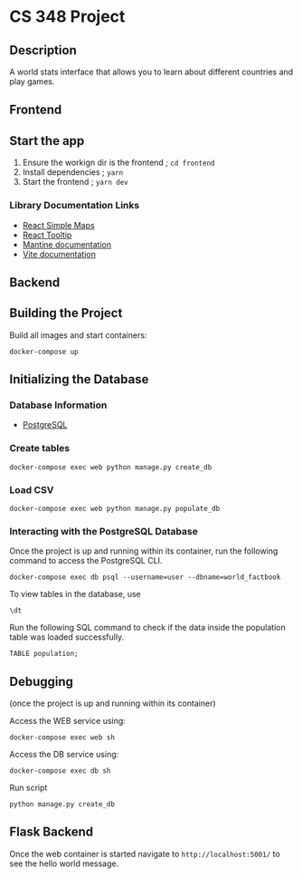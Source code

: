 # CS 348 Project

## Description
A world stats interface that allows you to learn about different countries and play games.

## Frontend
## Start the app
1. Ensure the workign dir is the frontend ; `cd frontend`
2. Install dependencies ; `yarn`
3. Start the frontend ; `yarn dev`

### Library Documentation Links

- [React Simple Maps](https://www.react-simple-maps.io/)
- [React Tooltip](https://react-tooltip.com/)
- [Mantine documentation](https://mantine.dev/)
- [Vite documentation](https://vitejs.dev/)


## Backend
## Building the Project
Build all images and start containers:
```
docker-compose up
```


## Initializing the Database

### Database Information
- [PostgreSQL](https://www.postgresql.org/download/)

### Create tables
```
docker-compose exec web python manage.py create_db
```

### Load CSV
```
docker-compose exec web python manage.py populate_db
```


### Interacting with the PostgreSQL Database
Once the project is up and running within its container, run the following command to access the PostgreSQL CLI.
```
docker-compose exec db psql --username=user --dbname=world_factbook
```


To view tables in the database, use 
```
\dt
```

Run the following SQL command to check if the data inside the population table was loaded successfully.
```
TABLE population;
```



## Debugging
(once the project is up and running within its container)

Access the WEB service using:
```
docker-compose exec web sh
```

Access the DB service using:
```
docker-compose exec db sh
```

Run script
```
python manage.py create_db
```


## Flask Backend
Once the web container is started navigate to `http://localhost:5001/` to see the hello world message.
